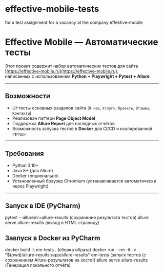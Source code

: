 # effective-mobile-tests
for a test assignment for a vacancy at the company effektive-mobile

#  Effective Mobile — Автоматические тесты

Этот проект содержит набор автоматических тестов для сайта [https://effective-mobile.ru](https://effective-mobile.ru),  
написанных с использованием **Python + Playwright + Pytest + Allure**.

---

##  Возможности
- UI-тесты основных разделов сайта (`О нас`, `Услуги`, `Проекты`, `Отзывы`, `Контакты`)
- Реализован паттерн **Page Object Model**
- Поддержка **Allure Report** для наглядных отчётов
- Возможность запуска тестов в **Docker** для CI/CD и изолированной среды

---

##  Требования
- Python 3.10+
- Java 8+ (для Allure)
- Docker (опционально)
- Установленный браузер Chromium (устанавливается автоматически через Playwright)

---

## Запуск в IDE (PyCharm)
pytest --alluredir=allure-results   (сохранение результата тестов)
allure serve allure-results   (вывод в HTML страницу)

## Завпуск в Docker из PyCharm
docker build -t em-tests .   (сборка образа)
docker run --rm -it -v "$(pwd)/allure-results:/app/allure-results" em-tests   (запуск тестов (с сохранением Allure-результатов на хосте))
allure serve allure-results   (Генерация локального отчёта)




